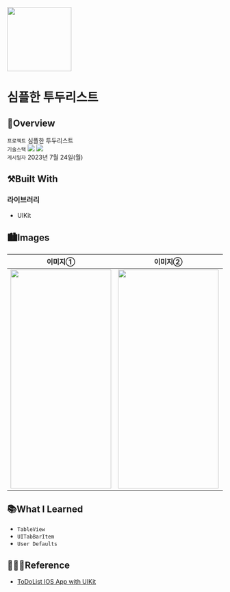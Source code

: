 <img src="https://user-images.githubusercontent.com/21079970/224588704-8340a864-0560-4f13-8586-eac4937dcfe5.png" align="center" width="150" height="150">

# 심플한 투두리스트
## 🍎Overview
`프로젝트` 심플한 투두리스트 <br>
`기술스택` <img src="https://img.shields.io/badge/Swift-F05138?style=flat-square&logo=Swift&logoColor=white"/> <img src="https://img.shields.io/badge/Xcode-147EFB?style=flat-square&logo=Xcode&logoColor=white"/> <br>
`게시일자` 2023년 7월 24일(월) <br>

## ⚒️Built With

### 라이브러리

* UIKit

## 🏙️Images

| 이미지① | 이미지② | 이미지③ | 
| :--: | :--: | :--:
| <img src="<이미지 주소>" align="center" width="235" height="511"> | <img src="<이미지 주소>" align="center" width="235" height="511"> | <img src="<이미지 주소>" align="center" width="235" height="511"> |

## 📚What I Learned

* `TableView`
* `UITabBarItem`
* `User Defaults`
 
## 👩🏻‍💻Reference

* [ToDoList IOS App with UIKit](https://iosexample.com/todolist-ios-app-with-ui-kit/)
